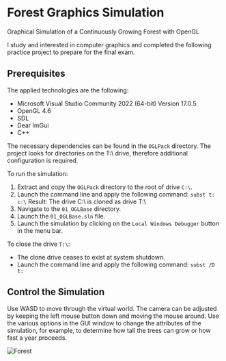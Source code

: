 # Forest Graphics Simulation

Graphical Simulation of a Continuously Growing Forest with OpenGL

I study and interested in computer graphics and completed the following practice project to prepare for the final exam.

## Prerequisites

The applied technologies are the following:
- Microsoft Visual Studio Community 2022 (64-bit) Version 17.0.5
- OpenGL 4.6
- SDL
- Dear ImGui
- C++

The necessary dependencies can be found in the `OGLPack` directory.
The project looks for directories on the T:\ drive, therefore additional configuration is required.

To run the simulation:
1. Extract and copy the `OGLPack` directory to the root of drive `C:\`.
2. Launch the command line and apply the following command:
   `subst t: c:\`
   Result: The drive C:\ is cloned as drive T:\
3. Navigate to the `01_OGLBase` directory.
4. Launch the `01_OGLBase.sln` file.
5. Launch the simulation by clicking on the `Local Windows Debugger` button in the menu bar.

To close the drive `T:\`:
- The clone drive ceases to exist at system shutdown.
- Launch the command line and apply the following command:
   `subst /D t:`

## Control the Simulation

Use WASD to move through the virtual world.
The camera can be adjusted by keeping the left mouse button down and moving the mouse around.
Use the various options in the GUI window to change the attributes of the simulation, for example, to determine how tall the trees can grow or how fast a year proceeds.

![Forest](forest.gif)
